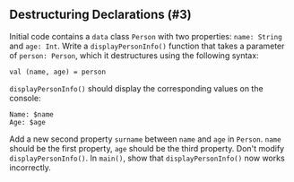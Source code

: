## Destructuring Declarations (#3)

Initial code contains a `data` class `Person` with two properties: `name: String` and
`age: Int`. Write a `displayPersonInfo()` function that takes a parameter of
`person: Person`, which it destructures using the following syntax:

```
val (name, age) = person
```

`displayPersonInfo()` should display the corresponding values on the console:

```
Name: $name
Age: $age
```

Add a new second property `surname` between `name` and `age` in `Person`.
`name` should be the first property, `age` should be the third property. Don't
modify `displayPersonInfo()`. In `main()`, show that `displayPersonInfo()` now
works incorrectly.